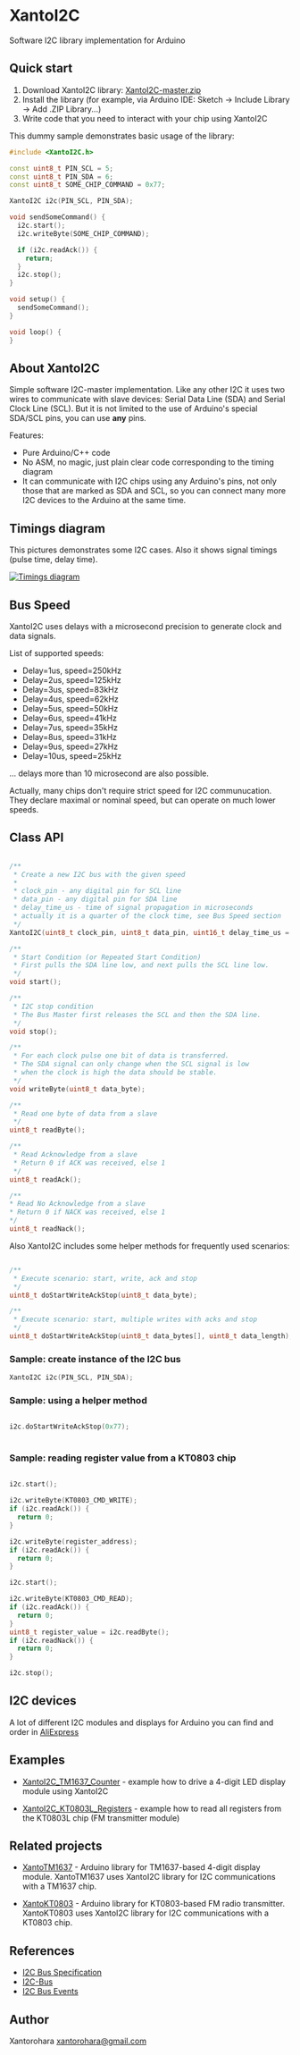 # XantoI2C 
Software I2C library implementation for Arduino


## Quick start
1. Download XantoI2C library: [XantoI2C-master.zip](https://github.com/xantorohara/XantoI2C/archive/master.zip)
2. Install the library (for example, via Arduino IDE: Sketch -> Include Library -> Add .ZIP Library...)
3. Write code that you need to interact with your chip using XantoI2C

This dummy sample demonstrates basic usage of the library:

```cpp
#include <XantoI2C.h>

const uint8_t PIN_SCL = 5;
const uint8_t PIN_SDA = 6;
const uint8_t SOME_CHIP_COMMAND = 0x77;

XantoI2C i2c(PIN_SCL, PIN_SDA);

void sendSomeCommand() {
  i2c.start();
  i2c.writeByte(SOME_CHIP_COMMAND);

  if (i2c.readAck()) {
    return;
  }
  i2c.stop();
}

void setup() {
  sendSomeCommand();
}

void loop() {
}
```


## About XantoI2C
Simple software I2C-master implementation.
Like any other I2C it uses two wires to communicate with slave devices:
Serial Data Line (SDA) and Serial Clock Line (SCL). 
But it is not limited to the use of Arduino's special SDA/SCL pins, you can use **any** pins.

Features:
* Pure Arduino/C++ code
* No ASM, no magic, just plain clear code corresponding to the timing diagram
* It can communicate with I2C chips using any Arduino's pins, not only those that are marked as SDA and SCL,
so you can connect many more I2C devices to the Arduino at the same time.


## Timings diagram
This pictures demonstrates some I2C cases. Also it shows signal timings (pulse time, delay time). 
 
[![Timings diagram](https://github.com/xantorohara/XantoI2C/raw/master/extras/XantoI2C-timings.png?raw=true)](https://xantorohara.github.io/signal-editor/)


## Bus Speed
XantoI2C uses delays with a microsecond precision to generate clock and data signals.

List of supported speeds:

* Delay=1us, speed=250kHz
* Delay=2us, speed=125kHz
* Delay=3us, speed=83kHz
* Delay=4us, speed=62kHz
* Delay=5us, speed=50kHz
* Delay=6us, speed=41kHz
* Delay=7us, speed=35kHz
* Delay=8us, speed=31kHz
* Delay=9us, speed=27kHz
* Delay=10us, speed=25kHz

... delays more than 10 microsecond are also possible.

Actually, many chips don't require strict speed for I2C communucation.
They declare maximal or nominal speed, but can operate on much lower speeds.

## Class API
```cpp

/**
 * Create a new I2C bus with the given speed
 *
 * clock_pin - any digital pin for SCL line
 * data_pin - any digital pin for SDA line
 * delay_time_us - time of signal propagation in microseconds
 * actually it is a quarter of the clock time, see Bus Speed section
 */
XantoI2C(uint8_t clock_pin, uint8_t data_pin, uint16_t delay_time_us = 2);

/**
 * Start Condition (or Repeated Start Condition)
 * First pulls the SDA line low, and next pulls the SCL line low.
 */
void start();

/**
 * I2C stop condition
 * The Bus Master first releases the SCL and then the SDA line.
 */
void stop();

/**
 * For each clock pulse one bit of data is transferred.
 * The SDA signal can only change when the SCL signal is low
 * when the clock is high the data should be stable.
 */
void writeByte(uint8_t data_byte);

/**
 * Read one byte of data from a slave
 */
uint8_t readByte();

/**
 * Read Acknowledge from a slave
 * Return 0 if ACK was received, else 1
 */
uint8_t readAck();

/**
* Read No Acknowledge from a slave
* Return 0 if NACK was received, else 1
*/
uint8_t readNack();

```

Also XantoI2C includes some helper methods for frequently used scenarios:
```cpp

/**
 * Execute scenario: start, write, ack and stop
 */
uint8_t doStartWriteAckStop(uint8_t data_byte);

/**
 * Execute scenario: start, multiple writes with acks and stop
 */
uint8_t doStartWriteAckStop(uint8_t data_bytes[], uint8_t data_length);

```


### Sample: create instance of the I2C bus
```cpp
XantoI2C i2c(PIN_SCL, PIN_SDA);

```
### Sample: using a helper method
```cpp

i2c.doStartWriteAckStop(0x77);
  
```


### Sample: reading register value from a KT0803 chip
```cpp

i2c.start();

i2c.writeByte(KT0803_CMD_WRITE);
if (i2c.readAck()) {
  return 0;
}

i2c.writeByte(register_address);
if (i2c.readAck()) {
  return 0;
}

i2c.start();

i2c.writeByte(KT0803_CMD_READ);
if (i2c.readAck()) {
  return 0;
}
uint8_t register_value = i2c.readByte();
if (i2c.readNack()) {
  return 0;
}

i2c.stop();

```
## I2C devices
A lot of different I2C modules and displays for Arduino you can find and order in 
[AliExpress](http://s.click.aliexpress.com/e/RZzf23vz3)

## Examples
* [XantoI2C_TM1637_Counter](https://github.com/xantorohara/XantoI2C/tree/master/examples/XantoI2C_TM1637_Counter) -
example how to drive a 4-digit LED display module using XantoI2C

* [XantoI2C_KT0803L_Registers](https://github.com/xantorohara/XantoI2C/tree/master/examples/XantoI2C_KT0803L_Registers) -
example how to read all registers from the KT0803L chip (FM transmitter module)


## Related projects
* [XantoTM1637](https://xantorohara.github.io/XantoTM1637/) - 
Arduino library for TM1637-based 4-digit display module.
XantoTM1637 uses XantoI2C library for I2C communications with a TM1637 chip.

* [XantoKT0803](https://xantorohara.github.io/XantoKT0803/) - 
Arduino library for KT0803-based FM radio transmitter.
XantoKT0803 uses XantoI2C library for I2C communications with a KT0803 chip.

  
## References
* [I2C Bus Specification](http://i2c.info/i2c-bus-specification)
* [I2C-Bus](http://www.i2c-bus.org)
* [I2C Bus Events](http://www.esacademy.com/en/library/technical-articles-and-documents/miscellaneous/i2c-bus/i2c-bus-events)


## Author
Xantorohara <xantorohara@gmail.com>
